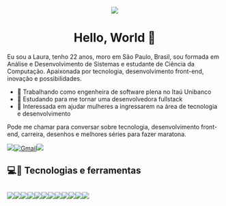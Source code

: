 <p align="center">
  <img src="https://media.giphy.com/media/Ken6Yg5n7bYStW4JYB/giphy.gif">
</p>
<h1 align="center">Hello, World 🚀</h1>

Eu sou a Laura, tenho 22 anos, moro em São Paulo, Brasil, sou formada em Análise e Desenvolvimento de Sistemas e estudante de Ciência da Computação. Apaixonada por tecnologia, desenvolvimento front-end, inovação e possibilidades. 

- 🏢 Trabalhando como engenheira de software plena no Itaú Unibanco
- 🚀 Estudando para me tornar uma desenvolvedora fullstack
- 💁 Interessada em ajudar mulheres a ingressarem na área de tecnologia e desenvolvimento

Pode me chamar para conversar sobre tecnologia, desenvolvimento front-end, carreira, desenhos e melhores séries para fazer maratona.

<a href="https://www.linkedin.com/in/lauraolpedro/"><img src="https://img.shields.io/badge/LinkedIn-0077B5?style=for-the-badge&logo=linkedin&logoColor=white" /></a><a href="lauraoliveirape@gmail.com">![Gmail](https://img.shields.io/badge/Gmail-D14836?style=for-the-badge&logo=gmail&logoColor=white)</a><a href="https://open.spotify.com/playlist/6zzCh7tquTIudKc5DGgnj4?si=f91d066dab594c8e"><img src="https://img.shields.io/badge/Spotify-1ED760?&style=for-the-badge&logo=spotify&logoColor=white" /></a>

<h2>💻🚀  Tecnologias e ferramentas<h2>
<img src="https://img.shields.io/badge/JavaScript-323330?style=for-the-badge&logo=javascript&logoColor=F7DF1E" /><img src="https://img.shields.io/badge/MySQL-00000F?style=for-the-badge&logo=mysql&logoColor=white" /><img src="https://img.shields.io/badge/Node.js-43853D?style=for-the-badge&logo=node-dot-js&logoColor=white" /><img src="https://img.shields.io/badge/Express.js-000000?style=for-the-badge&logo=express&logoColor=white" /><img src="https://img.shields.io/badge/Angular-DD0031?style=for-the-badge&logo=angular&logoColor=white" /><img src="https://img.shields.io/badge/Bootstrap-563D7C?style=for-the-badge&logo=bootstrap&logoColor=white" /><img src="https://img.shields.io/badge/Docker-2CA5E0?style=for-the-badge&logo=docker&logoColor=white" /><img src="https://img.shields.io/badge/Git-F05032?style=for-the-badge&logo=git&logoColor=white" /><img src="https://img.shields.io/badge/GitHub-100000?style=for-the-badge&logo=github&logoColor=white" /><img src="  https://img.shields.io/badge/Postman-FF6C37?style=for-the-badge&logo=Postman&logoColor=white" /><img src="https://img.shields.io/badge/Figma-F24E1E?style=for-the-badge&logo=figma&logoColor=white" /><img src="https://img.shields.io/badge/Adobe%20XD-FF61F6?style=for-the-badge&logo=Adobe%20XD&logoColor=white" />
